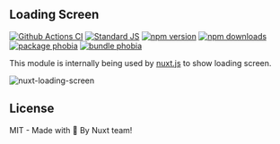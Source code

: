 ## Loading Screen

[![Github Actions CI][github-actions-src]][github-actions-href]
[![Standard JS][standard-js-src]][standard-js-href]
[![npm version][npm-version-src]][npm-version-href]
[![npm downloads][npm-downloads-src]][npm-downloads-href]
[![package phobia][package-phobia-src]][package-phobia-href]
[![bundle phobia][bundle-phobia-src]][bundle-phobia-href]


This module is internally being used by [nuxt.js](https://github.com/nuxt/nuxt.js) to show loading screen.

![nuxt-loading-screen](https://user-images.githubusercontent.com/904724/54605661-12812680-4a4a-11e9-92e0-e7d7ed3a7c66.gif)

## License

MIT - Made with 💖 By Nuxt team!

<!-- Refs -->
[github-actions-src]: https://github.com/nuxt/loading-screen/workflows/ci/badge.svg?branch=master
[github-actions-href]: https://github.com/nuxt/loading-screen/actions?query=workflow%3Aci

[standard-js-src]: https://flat.badgen.net/badge/code%20style/standard/green
[standard-js-href]: https://standardjs.com

[npm-version-src]: https://flat.badgen.net/npm/v/@nuxt/loading-screen/latest
[npm-version-href]: https://npmjs.com/package/@nuxt/loading-screen

[npm-downloads-src]: https://flat.badgen.net/npm/dt/@nuxt/loading-screen
[npm-downloads-href]: https://npmjs.com/package/@nuxt/loading-screen

[package-phobia-src]: https://flat.badgen.net/packagephobia/install/@nuxt/loading-screen
[package-phobia-href]: https://packagephobia.now.sh/result?p=@nuxt/loading-screen

[bundle-phobia-src]: https://flat.badgen.net/bundlephobia/minzip/@nuxt/loading-screen
[bundle-phobia-href]: https://bundlephobia.com/result?p=@nuxt/loading-screen
